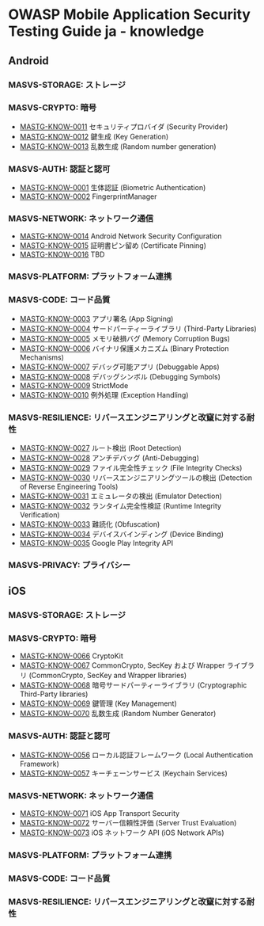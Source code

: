 # OWASP Mobile Application Security Testing Guide ja - knowledge

## Android

### MASVS-STORAGE: ストレージ

<!--
- [MASTG-KNOW-0036](knowledge/android/MASVS-STORAGE/MASTG-KNOW-0036.md) Shared Preferences
- [MASTG-KNOW-0037](knowledge/android/MASVS-STORAGE/MASTG-KNOW-0037.md) SQLite Database
- [MASTG-KNOW-0038](knowledge/android/MASVS-STORAGE/MASTG-KNOW-0038.md) SQLCipher Database
- [MASTG-KNOW-0039](knowledge/android/MASVS-STORAGE/MASTG-KNOW-0039.md) Firebase Real-time Databases
- [MASTG-KNOW-0040](knowledge/android/MASVS-STORAGE/MASTG-KNOW-0040.md) Realm Databases
- [MASTG-KNOW-0041](knowledge/android/MASVS-STORAGE/MASTG-KNOW-0041.md) Internal Storage
- [MASTG-KNOW-0042](knowledge/android/MASVS-STORAGE/MASTG-KNOW-0042.md) External Storage
- [MASTG-KNOW-0043](knowledge/android/MASVS-STORAGE/MASTG-KNOW-0043.md) Android KeyStore
- [MASTG-KNOW-0044](knowledge/android/MASVS-STORAGE/MASTG-KNOW-0044.md) Key Attestation
- [MASTG-KNOW-0045](knowledge/android/MASVS-STORAGE/MASTG-KNOW-0045.md) Secure Key Import into Keystore
- [MASTG-KNOW-0046](knowledge/android/MASVS-STORAGE/MASTG-KNOW-0046.md) BouncyCastle KeyStore
- [MASTG-KNOW-0047](knowledge/android/MASVS-STORAGE/MASTG-KNOW-0047.md) Cryptographic Key Storage
- [MASTG-KNOW-0048](knowledge/android/MASVS-STORAGE/MASTG-KNOW-0048.md) KeyChain
- [MASTG-KNOW-0049](knowledge/android/MASVS-STORAGE/MASTG-KNOW-0049.md) Logs
- [MASTG-KNOW-0050](knowledge/android/MASVS-STORAGE/MASTG-KNOW-0050.md) Backups
- [MASTG-KNOW-0051](knowledge/android/MASVS-STORAGE/MASTG-KNOW-0051.md) Process Memory
- [MASTG-KNOW-0052](knowledge/android/MASVS-STORAGE/MASTG-KNOW-0052.md) User Interface Components
- [MASTG-KNOW-0053](knowledge/android/MASVS-STORAGE/MASTG-KNOW-0053.md) Screenshots
- [MASTG-KNOW-0054](knowledge/android/MASVS-STORAGE/MASTG-KNOW-0054.md) App Notifications
- [MASTG-KNOW-0055](knowledge/android/MASVS-STORAGE/MASTG-KNOW-0055.md) Keyboard Cache
-->

### MASVS-CRYPTO: 暗号

- [MASTG-KNOW-0011](knowledge/android/MASVS-CRYPTO/MASTG-KNOW-0011.md) セキュリティプロバイダ (Security Provider)
- [MASTG-KNOW-0012](knowledge/android/MASVS-CRYPTO/MASTG-KNOW-0012.md) 鍵生成 (Key Generation)
- [MASTG-KNOW-0013](knowledge/android/MASVS-CRYPTO/MASTG-KNOW-0013.md) 乱数生成 (Random number generation)

### MASVS-AUTH: 認証と認可

- [MASTG-KNOW-0001](knowledge/android/MASVS-AUTH/MASTG-KNOW-0001.md) 生体認証 (Biometric Authentication)
- [MASTG-KNOW-0002](knowledge/android/MASVS-AUTH/MASTG-KNOW-0002.md) FingerprintManager

### MASVS-NETWORK: ネットワーク通信

- [MASTG-KNOW-0014](knowledge/android/MASVS-NETWORK/MASTG-KNOW-0014.md) Android Network Security Configuration
- [MASTG-KNOW-0015](knowledge/android/MASVS-NETWORK/MASTG-KNOW-0015.md) 証明書ピン留め (Certificate Pinning)
- [MASTG-KNOW-0016](knowledge/android/MASVS-NETWORK/MASTG-KNOW-0016.md) TBD

### MASVS-PLATFORM: プラットフォーム連携

<!--
- [MASTG-KNOW-0017](knowledge/android/MASVS-PLATFORM/MASTG-KNOW-0017.md) App Permissions
- [MASTG-KNOW-0018](knowledge/android/MASVS-PLATFORM/MASTG-KNOW-0018.md) WebViews
- [MASTG-KNOW-0019](knowledge/android/MASVS-PLATFORM/MASTG-KNOW-0019.md) Deep Links
- [MASTG-KNOW-0020](knowledge/android/MASVS-PLATFORM/MASTG-KNOW-0020.md) Inter-Process Communication (IPC) Mechanisms
- [MASTG-KNOW-0021](knowledge/android/MASVS-PLATFORM/MASTG-KNOW-0021.md) Object Serialization
- [MASTG-KNOW-0022](knowledge/android/MASVS-PLATFORM/MASTG-KNOW-0022.md) Overlay Attacks
- [MASTG-KNOW-0023](knowledge/android/MASVS-PLATFORM/MASTG-KNOW-0023.md) Enforced Updating
- [MASTG-KNOW-0024](knowledge/android/MASVS-PLATFORM/MASTG-KNOW-0024.md) Pending Intents
- [MASTG-KNOW-0025](knowledge/android/MASVS-PLATFORM/MASTG-KNOW-0025.md) Implicit Intents
-->

### MASVS-CODE: コード品質

- [MASTG-KNOW-0003](knowledge/android/MASVS-CODE/MASTG-KNOW-0003.md) アプリ署名 (App Signing)
- [MASTG-KNOW-0004](knowledge/android/MASVS-CODE/MASTG-KNOW-0004.md) サードパーティーライブラリ (Third-Party Libraries)
- [MASTG-KNOW-0005](knowledge/android/MASVS-CODE/MASTG-KNOW-0005.md) メモリ破損バグ (Memory Corruption Bugs)
- [MASTG-KNOW-0006](knowledge/android/MASVS-CODE/MASTG-KNOW-0006.md) バイナリ保護メカニズム (Binary Protection Mechanisms)
- [MASTG-KNOW-0007](knowledge/android/MASVS-CODE/MASTG-KNOW-0007.md) デバッグ可能アプリ (Debuggable Apps)
- [MASTG-KNOW-0008](knowledge/android/MASVS-CODE/MASTG-KNOW-0008.md) デバッグシンボル (Debugging Symbols)
- [MASTG-KNOW-0009](knowledge/android/MASVS-CODE/MASTG-KNOW-0009.md) StrictMode
- [MASTG-KNOW-0010](knowledge/android/MASVS-CODE/MASTG-KNOW-0010.md) 例外処理 (Exception Handling)

### MASVS-RESILIENCE: リバースエンジニアリングと改竄に対する耐性

- [MASTG-KNOW-0027](knowledge/android/MASVS-RESILIENCE/MASTG-KNOW-0027.md) ルート検出 (Root Detection)
- [MASTG-KNOW-0028](knowledge/android/MASVS-RESILIENCE/MASTG-KNOW-0028.md) アンチデバッグ (Anti-Debugging)
- [MASTG-KNOW-0029](knowledge/android/MASVS-RESILIENCE/MASTG-KNOW-0029.md) ファイル完全性チェック (File Integrity Checks)
- [MASTG-KNOW-0030](knowledge/android/MASVS-RESILIENCE/MASTG-KNOW-0030.md) リバースエンジニアリングツールの検出 (Detection of Reverse Engineering Tools)
- [MASTG-KNOW-0031](knowledge/android/MASVS-RESILIENCE/MASTG-KNOW-0031.md) エミュレータの検出 (Emulator Detection)
- [MASTG-KNOW-0032](knowledge/android/MASVS-RESILIENCE/MASTG-KNOW-0032.md) ランタイム完全性検証 (Runtime Integrity Verification)
- [MASTG-KNOW-0033](knowledge/android/MASVS-RESILIENCE/MASTG-KNOW-0033.md) 難読化 (Obfuscation)
- [MASTG-KNOW-0034](knowledge/android/MASVS-RESILIENCE/MASTG-KNOW-0034.md) デバイスバインディング (Device Binding)
- [MASTG-KNOW-0035](knowledge/android/MASVS-RESILIENCE/MASTG-KNOW-0035.md) Google Play Integrity API

### MASVS-PRIVACY: プライバシー

<!--
- [MASTG-KNOW-0026](knowledge/android/MASVS-PRIVACY/MASTG-KNOW-0026.md) Third-party Services Embedded in the App
-->

## iOS

### MASVS-STORAGE: ストレージ

<!--
- [MASTG-KNOW-0091](knowledge/ios/MASVS-STORAGE/MASTG-KNOW-0091.md) File System APIs
- [MASTG-KNOW-0092](knowledge/ios/MASVS-STORAGE/MASTG-KNOW-0092.md) Binary Data Storage
- [MASTG-KNOW-0093](knowledge/ios/MASVS-STORAGE/MASTG-KNOW-0093.md) UserDefaults
- [MASTG-KNOW-0094](knowledge/ios/MASVS-STORAGE/MASTG-KNOW-0094.md) CoreData
- [MASTG-KNOW-0095](knowledge/ios/MASVS-STORAGE/MASTG-KNOW-0095.md) Firebase Real-time Databases
- [MASTG-KNOW-0096](knowledge/ios/MASVS-STORAGE/MASTG-KNOW-0096.md) Realm Databases
- [MASTG-KNOW-0097](knowledge/ios/MASVS-STORAGE/MASTG-KNOW-0097.md) Other Third-Party Databases
- [MASTG-KNOW-0098](knowledge/ios/MASVS-STORAGE/MASTG-KNOW-0098.md) User Interface Components
- [MASTG-KNOW-0099](knowledge/ios/MASVS-STORAGE/MASTG-KNOW-0099.md) Screenshots
- [MASTG-KNOW-0100](knowledge/ios/MASVS-STORAGE/MASTG-KNOW-0100.md) Keyboard Cache
- [MASTG-KNOW-0101](knowledge/ios/MASVS-STORAGE/MASTG-KNOW-0101.md) Logs
- [MASTG-KNOW-0102](knowledge/ios/MASVS-STORAGE/MASTG-KNOW-0102.md) Backups
- [MASTG-KNOW-0103](knowledge/ios/MASVS-STORAGE/MASTG-KNOW-0103.md) Process Memory
- [MASTG-KNOW-0104](knowledge/ios/MASVS-STORAGE/MASTG-KNOW-0104.md) Inter-Process Communication (IPC) Mechanisms
-->

### MASVS-CRYPTO: 暗号

- [MASTG-KNOW-0066](knowledge/ios/MASVS-CRYPTO/MASTG-KNOW-0066.md) CryptoKit
- [MASTG-KNOW-0067](knowledge/ios/MASVS-CRYPTO/MASTG-KNOW-0067.md) CommonCrypto, SecKey および Wrapper ライブラリ (CommonCrypto, SecKey and Wrapper libraries)
- [MASTG-KNOW-0068](knowledge/ios/MASVS-CRYPTO/MASTG-KNOW-0068.md) 暗号サードパーティーライブラリ (Cryptographic Third-Party libraries)
- [MASTG-KNOW-0069](knowledge/ios/MASVS-CRYPTO/MASTG-KNOW-0069.md) 鍵管理 (Key Management)
- [MASTG-KNOW-0070](knowledge/ios/MASVS-CRYPTO/MASTG-KNOW-0070.md) 乱数生成 (Random Number Generator)

### MASVS-AUTH: 認証と認可

- [MASTG-KNOW-0056](knowledge/ios/MASVS-AUTH/MASTG-KNOW-0056.md) ローカル認証フレームワーク (Local Authentication Framework)
- [MASTG-KNOW-0057](knowledge/ios/MASVS-AUTH/MASTG-KNOW-0057.md) キーチェーンサービス (Keychain Services)

### MASVS-NETWORK: ネットワーク通信

- [MASTG-KNOW-0071](knowledge/ios/MASVS-NETWORK/MASTG-KNOW-0071.md) iOS App Transport Security
- [MASTG-KNOW-0072](knowledge/ios/MASVS-NETWORK/MASTG-KNOW-0072.md) サーバー信頼性評価 (Server Trust Evaluation)
- [MASTG-KNOW-0073](knowledge/ios/MASVS-NETWORK/MASTG-KNOW-0073.md) iOS ネットワーク API (iOS Network APIs)

### MASVS-PLATFORM: プラットフォーム連携

<!--
- [MASTG-KNOW-0074](knowledge/ios/MASVS-PLATFORM/MASTG-KNOW-0074.md) Enforced Updating
- [MASTG-KNOW-0075](knowledge/ios/MASVS-PLATFORM/MASTG-KNOW-0075.md) Object Serialization
- [MASTG-KNOW-0076](knowledge/ios/MASVS-PLATFORM/MASTG-KNOW-0076.md) WebViews
- [MASTG-KNOW-0077](knowledge/ios/MASVS-PLATFORM/MASTG-KNOW-0077.md) App Permissions
- [MASTG-KNOW-0078](knowledge/ios/MASVS-PLATFORM/MASTG-KNOW-0078.md) Inter-Process Communication (IPC)
- [MASTG-KNOW-0079](knowledge/ios/MASVS-PLATFORM/MASTG-KNOW-0079.md) Custom URL Schemes
- [MASTG-KNOW-0080](knowledge/ios/MASVS-PLATFORM/MASTG-KNOW-0080.md) Universal Links
- [MASTG-KNOW-0081](knowledge/ios/MASVS-PLATFORM/MASTG-KNOW-0081.md) UIActivity Sharing
- [MASTG-KNOW-0082](knowledge/ios/MASVS-PLATFORM/MASTG-KNOW-0082.md) App extensions
- [MASTG-KNOW-0083](knowledge/ios/MASVS-PLATFORM/MASTG-KNOW-0083.md) Pasteboard
-->

### MASVS-CODE: コード品質

<!--
- [MASTG-KNOW-0058](knowledge/ios/MASVS-CODE/MASTG-KNOW-0058.md) App Signing
- [MASTG-KNOW-0059](knowledge/ios/MASVS-CODE/MASTG-KNOW-0059.md) Third-Party Libraries
- [MASTG-KNOW-0060](knowledge/ios/MASVS-CODE/MASTG-KNOW-0060.md) Memory Corruption Bugs
- [MASTG-KNOW-0061](knowledge/ios/MASVS-CODE/MASTG-KNOW-0061.md) Binary Protection Mechanisms
- [MASTG-KNOW-0062](knowledge/ios/MASVS-CODE/MASTG-KNOW-0062.md) Debuggable Apps
- [MASTG-KNOW-0063](knowledge/ios/MASVS-CODE/MASTG-KNOW-0063.md) Debugging Symbols
- [MASTG-KNOW-0064](knowledge/ios/MASVS-CODE/MASTG-KNOW-0064.md) Debugging Code and Error Logging
- [MASTG-KNOW-0065](knowledge/ios/MASVS-CODE/MASTG-KNOW-0065.md) Exception Handling
-->

### MASVS-RESILIENCE: リバースエンジニアリングと改竄に対する耐性

<!--
- [MASTG-KNOW-0084](knowledge/ios/MASVS-RESILIENCE/MASTG-KNOW-0084.md) Jailbreak Detection
- [MASTG-KNOW-0085](knowledge/ios/MASVS-RESILIENCE/MASTG-KNOW-0085.md) Anti-Debugging Detection
- [MASTG-KNOW-0086](knowledge/ios/MASVS-RESILIENCE/MASTG-KNOW-0086.md) File Integrity Checks
- [MASTG-KNOW-0087](knowledge/ios/MASVS-RESILIENCE/MASTG-KNOW-0087.md) Reverse Engineering Tools Detection
- [MASTG-KNOW-0088](knowledge/ios/MASVS-RESILIENCE/MASTG-KNOW-0088.md) Emulator Detection
- [MASTG-KNOW-0089](knowledge/ios/MASVS-RESILIENCE/MASTG-KNOW-0089.md) Obfuscation
- [MASTG-KNOW-0090](knowledge/ios/MASVS-RESILIENCE/MASTG-KNOW-0090.md) Device Binding
-->
